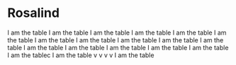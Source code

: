 # Rosalind 
I am the table I am the table I am the table I am the table I am the table I am the table I am the table I am the table I am the table I am the table I am the table I am the table I am the table I am the table I am the table I am the table  I am the tablec    I am the table  v v v v  I am the table
